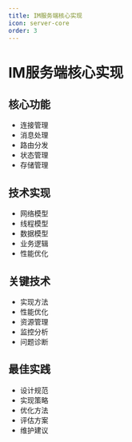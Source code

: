 ```yaml
---
title: IM服务端核心实现
icon: server-core
order: 3
---
```


# IM服务端核心实现

## 核心功能
- 连接管理
- 消息处理
- 路由分发
- 状态管理
- 存储管理

## 技术实现
- 网络模型
- 线程模型
- 数据模型
- 业务逻辑
- 性能优化

## 关键技术
- 实现方法
- 性能优化
- 资源管理
- 监控分析
- 问题诊断

## 最佳实践
- 设计规范
- 实现策略
- 优化方法
- 评估方案
- 维护建议
